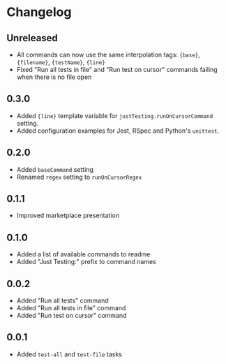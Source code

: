 # Changelog

## Unreleased

- All commands can now use the same interpolation tags: `{base}`, `{filename}`, `{testName}`, `{line}`
- Fixed "Run all tests in file" and "Run test on cursor" commands failing when there is no file open

## 0.3.0

- Added `{line}` template variable for `justTesting.runOnCursorCommand` setting.
- Added configuration examples for Jest, RSpec and Python's `unittest`.

## 0.2.0

- Added `baseCommand` setting
- Renamed `regex` setting to `runOnCursorRegex`

## 0.1.1

- Improved marketplace presentation

## 0.1.0

- Added a list of available commands to readme
- Added "Just Testing:" prefix to command names

## 0.0.2

- Added "Run all tests" command
- Added "Run all tests in file" command
- Added "Run test on cursor" command

## 0.0.1

- Added `test-all` and `test-file` tasks
